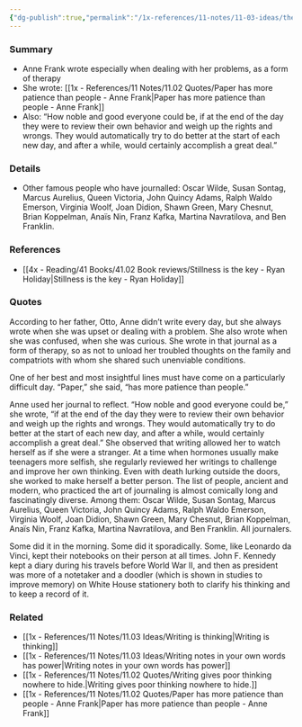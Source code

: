 ```yaml
---
{"dg-publish":true,"permalink":"/1x-references/11-notes/11-03-ideas/the-value-of-keeping-a-journal/","title":"The value of keeping a journal","created":"2024-03-10T09:46:23.342+03:00","updated":"2024-03-10T09:46:23.342+03:00"}
---
```



### Summary
- Anne Frank wrote especially when dealing with her problems, as a form of therapy
- She wrote: [[1x - References/11 Notes/11.02 Quotes/Paper has more patience than people - Anne Frank\|Paper has more patience than people - Anne Frank]]
- Also: “How noble and good everyone could be, if at the end of the day they were to review their own behavior and weigh up the rights and wrongs. They would automatically try to do better at the start of each new day, and after a while, would certainly accomplish a great deal.” 

### Details
- Other famous people who have journalled: Oscar Wilde, Susan Sontag, Marcus Aurelius, Queen Victoria, John Quincy Adams, Ralph Waldo Emerson, Virginia Woolf, Joan Didion, Shawn Green, Mary Chesnut, Brian Koppelman, Anaïs Nin, Franz Kafka, Martina Navratilova, and Ben Franklin. 

### References
- [[4x - Reading/41 Books/41.02 Book reviews/Stillness is the key - Ryan Holiday\|Stillness is the key - Ryan Holiday]]

### Quotes
According to her father, Otto, Anne didn’t write every day, but she always wrote when she was upset or dealing with a problem. She also wrote when she was confused, when she was curious. She wrote in that journal as a form of therapy, so as not to unload her troubled thoughts on the family and compatriots with whom she shared such unenviable conditions. 

One of her best and most insightful lines must have come on a particularly difficult day. “Paper,” she said, “has more patience than people.”

Anne used her journal to reflect. “How noble and good everyone could be,” she wrote, “if at the end of the day they were to review their own behavior and weigh up the rights and wrongs. They would automatically try to do better at the start of each new day, and after a while, would certainly accomplish a great deal.” She observed that writing allowed her to watch herself as if she were a stranger. At a time when hormones usually make teenagers more selfish, she regularly reviewed her writings to challenge and improve her own thinking. Even with death lurking outside the doors, she worked to make herself a better person.
The list of people, ancient and modern, who practiced the art of journaling is almost comically long and fascinatingly diverse. Among them: Oscar Wilde, Susan Sontag, Marcus Aurelius, Queen Victoria, John Quincy Adams, Ralph Waldo Emerson, Virginia Woolf, Joan Didion, Shawn Green, Mary Chesnut, Brian Koppelman, Anaïs Nin, Franz Kafka, Martina Navratilova, and Ben Franklin. All journalers.

Some did it in the morning. Some did it sporadically. Some, like Leonardo da Vinci, kept their notebooks on their person at all times. John F. Kennedy kept a diary during his travels before World War II, and then as president was more of a notetaker and a doodler (which is shown in studies to improve memory) on White House stationery both to clarify his thinking and to keep a record of it.

### Related
- [[1x - References/11 Notes/11.03 Ideas/Writing is thinking\|Writing is thinking]]
- [[1x - References/11 Notes/11.03 Ideas/Writing notes in your own words has power\|Writing notes in your own words has power]]
- [[1x - References/11 Notes/11.02 Quotes/Writing gives poor thinking nowhere to hide.\|Writing gives poor thinking nowhere to hide.]]
- [[1x - References/11 Notes/11.02 Quotes/Paper has more patience than people - Anne Frank\|Paper has more patience than people - Anne Frank]]
